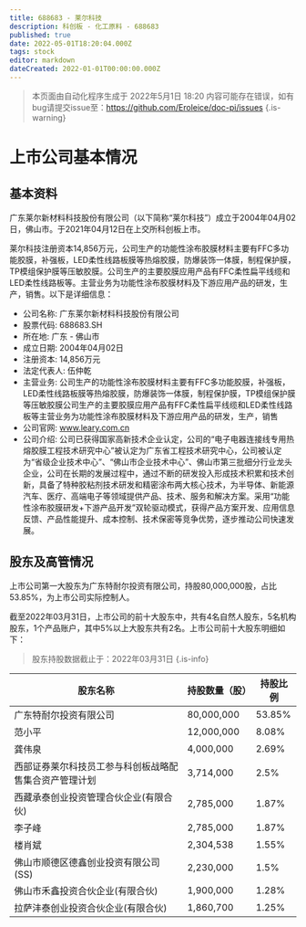 ```yaml
---
title: 688683 - 莱尔科技
description: 科创板 - 化工原料 - 688683
published: true
date: 2022-05-01T18:20:04.000Z
tags: stock
editor: markdown
dateCreated: 2022-01-01T00:00:00.000Z
---
```


> 本页面由自动化程序生成于 2022年5月1日 18:20
> 内容可能存在错误，如有bug请提交issue至：https://github.com/Eroleice/doc-pi/issues
{.is-warning}

# 上市公司基本情况

## 基本资料

广东莱尔新材料科技股份有限公司（以下简称“莱尔科技”）成立于2004年04月02日，佛山市。于2021年04月12日在上交所科创板上市。

莱尔科技注册资本14,856万元，公司生产的功能性涂布胶膜材料主要有FFC多功能胶膜，补强板，LED柔性线路板膜等热熔胶膜，防爆装饰一体膜，制程保护膜，TP模组保护膜等压敏胶膜。公司生产的主要胶膜应用产品有FFC柔性扁平线缆和LED柔性线路板等。主营业务为功能性涂布胶膜材料及下游应用产品的研发，生产，销售。以下是详细信息：

- 公司名称: 广东莱尔新材料科技股份有限公司
- 股票代码: 688683.SH
- 所在地: 广东 - 佛山市
- 成立日期: 2004年04月02日
- 注册资本: 14,856万元
- 法定代表人: 伍仲乾
- 主营业务: 公司生产的功能性涂布胶膜材料主要有FFC多功能胶膜，补强板，LED柔性线路板膜等热熔胶膜，防爆装饰一体膜，制程保护膜，TP模组保护膜等压敏胶膜公司生产的主要胶膜应用产品有FFC柔性扁平线缆和LED柔性线路板等主营业务为功能性涂布胶膜材料及下游应用产品的研发，生产，销售
- 公司官网: www.leary.com.cn
- 公司介绍: 公司已获得国家高新技术企业认定，公司的“电子电器连接线专用热熔胶膜工程技术研究中心”被认定为广东省工程技术研究中心，公司被认定为“省级企业技术中心”、“佛山市企业技术中心”、佛山市第三批细分行业龙头企业，公司在长期的发展过程中，通过不断的研发投入形成技术积累和技术创新，具备了特种胶粘剂技术研发和精密涂布两大核心技术，为半导体、新能源汽车、医疗、高端电子等领域提供产品、技术、服务和解决方案。采用“功能性涂布胶膜研发+下游产品开发”双轮驱动模式，获得产品方案开发、应用信息反馈、产品性能提升、成本控制、技术保密等竞争优势，逐步推动公司快速发展。


## 股东及高管情况

上市公司第一大股东为广东特耐尔投资有限公司，持股80,000,000股，占比53.85%，为上市公司实际控制人。

截至2022年03月31日，上市公司的前十大股东中，共有4名自然人股东，5名机构股东，1个产品账户，其中5%以上大股东共有2名。上市公司前十大股东明细如下：

> 股东持股数据截止于：2022年03月31日
{.is-info}

| 股东名称 | 持股数量（股） | 持股比例 |
| --- | --- | --- |
| 广东特耐尔投资有限公司 | 80,000,000 | 53.85% |
| 范小平 | 12,000,000 | 8.08% |
| 龚伟泉 | 4,000,000 | 2.69% |
| 西部证券莱尔科技员工参与科创板战略配售集合资产管理计划 | 3,714,000 | 2.5% |
| 西藏承泰创业投资管理合伙企业(有限合伙) | 2,785,000 | 1.87% |
| 李子峰 | 2,785,000 | 1.87% |
| 楼肖斌 | 2,304,538 | 1.55% |
| 佛山市顺德区德鑫创业投资有限公司(SS) | 2,230,000 | 1.5% |
| 佛山市禾鑫投资合伙企业(有限合伙) | 1,900,000 | 1.28% |
| 拉萨沣泰创业投资合伙企业(有限合伙) | 1,860,700 | 1.25% |




